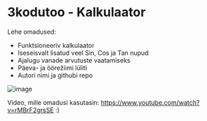 # 3kodutoo - Kalkulaator
Lehe omadused:
* Funktsioneeriv kalkulaator
* Iseseisvalt lisatud veel Sin, Cos ja Tan nupud
* Ajalugu vanade arvutuste vaatamiseks
* Päeva- ja öörežiimi lüliti
* Autori nimi ja githubi repo

![image](https://user-images.githubusercontent.com/70900278/117359871-b34c2d80-aec0-11eb-934e-c2f98f738058.png)

Video, mille omadusi kasutasin: https://www.youtube.com/watch?v=rMBrF2grsSE :)
